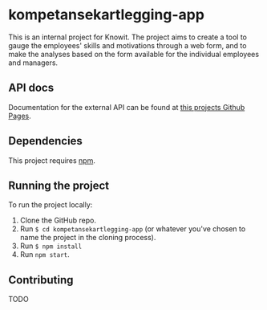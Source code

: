 # kompetansekartlegging-app

This is an internal project for Knowit. The project aims
to create a tool to gauge the employees' skills and motivations
through a web form, and to make the analyses based on the form
available for the individual employees and managers.

## API docs
Documentation for the external API can be found at [this projects
Github Pages](https://knowit.github.io/kompetansekartlegging-app/).

## Dependencies

This project requires [npm](https://www.npmjs.com/get-npm).

## Running the project

To run the project locally:

1. Clone the GitHub repo.
2. Run `$ cd kompetansekartlegging-app` (or whatever you've chosen to
   name the project in the cloning process).
3. Run `$ npm install`
6. Run `npm start`.

## Contributing
TODO
